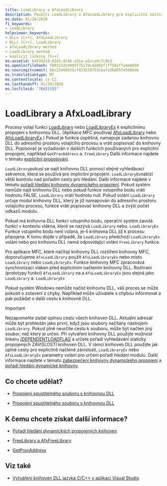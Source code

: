 ```yaml
---
title: LoadLibrary a AfxLoadLibrary
description: Použití LoadLibrary a AfxLoadLibrary pro explicitní načítání knihoven DLL v MSVC.
ms.date: 01/28/2020
f1_keywords:
- LoadLibrary
helpviewer_keywords:
- DLLs [C++], AfxLoadLibrary
- DLLs [C++], LoadLibrary
- AfxLoadLibrary method
- LoadLibrary method
- explicit linking [C++]
ms.assetid: b4535d19-6243-4146-a31a-a5cca4c7c9e3
ms.openlocfilehash: f803212c4485f7517dc42802f1ff581ffa4e609d
ms.sourcegitcommit: b8c22e6d555cf833510753cba7a368d57e5886db
ms.translationtype: MT
ms.contentlocale: cs-CZ
ms.lasthandoff: 01/29/2020
ms.locfileid: "76821535"
---
```

# <a name="loadlibrary-and-afxloadlibrary"></a>LoadLibrary a AfxLoadLibrary

Procesy volají funkci [LoadLibrary](/windows/win32/api/libloaderapi/nf-libloaderapi-loadlibraryw) nebo [LoadLibraryEx](/windows/win32/api/libloaderapi/nf-libloaderapi-loadlibraryexw) k explicitnímu propojení s knihovnou DLL. (Aplikace MFC používají [AfxLoadLibrary](../mfc/reference/application-information-and-management.md#afxloadlibrary) nebo [AfxLoadLibraryEx](../mfc/reference/application-information-and-management.md#afxloadlibraryex).) Pokud je funkce úspěšná, namapuje zadanou knihovnu DLL do adresního prostoru volajícího procesu a vrátí popisovač do knihovny DLL. Popisovač je vyžadován v dalších funkcích používaných pro explicitní propojení, například `GetProcAddress` a. `FreeLibrary` Další informace najdete v tématu [explicitní propojování](linking-an-executable-to-a-dll.md#linking-explicitly).

`LoadLibrary`pokusí se najít knihovnu DLL pomocí stejné vyhledávací sekvence, která se používá pro implicitní propojení. `LoadLibraryEx`nabízí větší kontrolu nad pořadím cesty pro hledání. Další informace najdete v tématu [pořadí hledání knihovny dynamického propojení](/windows/win32/dlls/dynamic-link-library-search-order). Pokud systém nemůže najít knihovnu DLL nebo pokud funkce vstupního bodu vrátí hodnotu FALSE, `LoadLibrary` vrátí hodnotu null. Pokud volání `LoadLibrary` určuje modul knihovny DLL, který je již namapován do adresního prostoru volajícího procesu, funkce vrátí popisovač knihovny DLL a zvýší počet odkazů modulu.

Pokud má knihovna DLL funkci vstupního bodu, operační systém zavolá funkci v kontextu vlákna, které se nazývá `LoadLibrary` nebo. `LoadLibraryEx` Funkce vstupního bodu není volána, je-li knihovna DLL již k procesu připojena. K tomu dojde v případě, že `LoadLibrary` předchozí `LoadLibraryEx` volání nebo pro knihovnu DLL nemá odpovídající volání `FreeLibrary` funkce.

Pro aplikace MFC, které načítají knihovny DLL rozšíření knihovny MFC, doporučujeme `AfxLoadLibrary` použít `AfxLoadLibraryEx` nebo místo `LoadLibrary` nebo `LoadLibraryEx`. Funkce knihovny MFC zpracovává synchronizaci vláken před explicitním načtením knihovny DLL. Rozhraní (prototypy funkcí) `AfxLoadLibrary` na a `AfxLoadLibraryEx` jsou stejná jako `LoadLibrary` a. `LoadLibraryEx`

Pokud systém Windows nemůže načíst knihovnu DLL, váš proces se může pokusit o zotavení z chyby. Například může uživatele s chybou informovat a pak požádat o další cestu k knihovně DLL.

> [!IMPORTANT]
> Nezapomeňte zadat úplnou cestu všech knihoven DLL. Aktuální adresář může být prohledán jako první, když jsou soubory načítány nástrojem `LoadLibrary`. Pokud plně neurčíte cestu k souboru, může být načten jiný soubor, než který je určen. Při vytváření knihovny DLL použijte možnost linkeru [/DEPENDENTLOADFLAG](reference/dependentloadflag.md) a určete pořadí vyhledávání staticky propojených ZÁVISLOSTÍ knihoven DLL. V rámci knihoven DLL použijte jak úplné cesty pro explicitně načtené závislosti, `LoadLibraryEx` nebo `AfxLoadLibraryEx` parametry volání pro určení pořadí hledání modulu. Další informace najdete v tématu [zabezpečení knihovny dynamického propojení](/windows/win32/dlls/dynamic-link-library-security) a [pořadí hledání dynamické knihovny](/windows/win32/dlls/dynamic-link-library-search-order).

## <a name="what-do-you-want-to-do"></a>Co chcete udělat?

- [Propojení spustitelného souboru s knihovnou DLL](linking-an-executable-to-a-dll.md#linking-implicitly)

- [Propojení spustitelného souboru s knihovnou DLL](linking-an-executable-to-a-dll.md#determining-which-linking-method-to-use)

## <a name="what-do-you-want-to-know-more-about"></a>K čemu chcete získat další informace?

- [Pořadí hledání dynamických propojených knihoven](/windows/win32/Dlls/dynamic-link-library-search-order)

- [FreeLibrary a AfxFreeLibrary](freelibrary-and-afxfreelibrary.md)

- [GetProcAddress](getprocaddress.md)

## <a name="see-also"></a>Viz také

- [Vytváření knihoven DLL jazyka C/C++ v aplikaci Visual Studio](dlls-in-visual-cpp.md)
